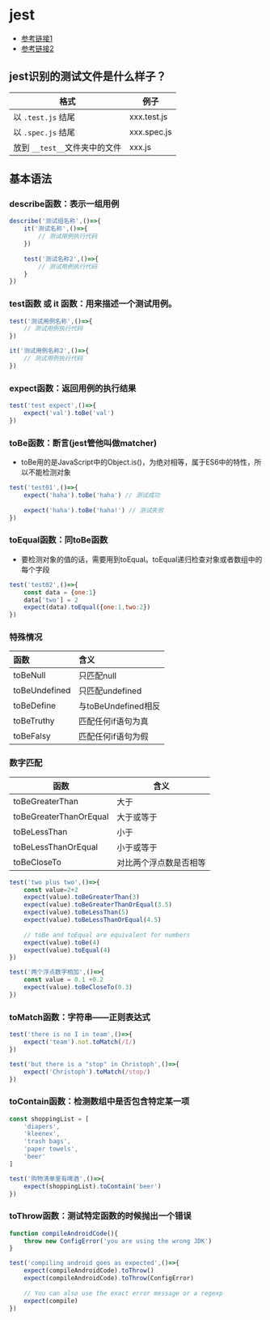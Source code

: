 # jest

- [参考链接1](https://zhuanlan.zhihu.com/p/150236310)
- [参考链接2](https://www.cnblogs.com/SamWeb/p/11454923.html)

## jest识别的测试文件是什么样子？

| 格式                          | 例子        |
| ----------------------------- | ----------- |
| 以 `.test.js` 结尾            | xxx.test.js |
| 以 `.spec.js` 结尾            | xxx.spec.js |
| 放到 `__test__`文件夹中的文件 | xxx.js      |



## 基本语法

### describe函数：表示一组用例

```js
describe('测试组名称',()=>{
    it('测试名称',()=>{
        // 测试用例执行代码
    })
	
    test('测试名称2',()=>{
        // 测试用例执行代码
    }
})
```

### test函数 或 it 函数：用来描述一个测试用例。

```js
test('测试用例名称',()=>{
    // 测试用例执行代码
})

it('测试用例名称2',()=>{
	// 测试用例执行代码
})
```

### expect函数：返回用例的执行结果

```js
test('test expect',()=>{
	expect('val').toBe('val')
})
```

### toBe函数：断言(jest管他叫做matcher)

- toBe用的是JavaScript中的Object.is()，为绝对相等，属于ES6中的特性，所以不能检测对象

```js
test('test01',()=>{
    expect('haha').toBe('haha') // 测试成功
    
    expect('haha').toBe('haha!') // 测试失败
})
```

### toEqual函数：同toBe函数

- 要检测对象的值的话，需要用到toEqual。toEqual递归检查对象或者数组中的每个字段

```js
test('test02',()=>{
	const data = {one:1}
    data['two'] = 2
    expect(data).toEqual({one:1,two:2})
})
```

### 特殊情况


| 函数          | 含义                |
| :------------ | :------------------ |
| toBeNull      | 只匹配null          |
| toBeUndefined | 只匹配undefined     |
| toBeDefine    | 与toBeUndefined相反 |
| toBeTruthy    | 匹配任何if语句为真  |
| toBeFalsy     | 匹配任何if语句为假  |

### 数字匹配

| 函数                   | 含义                   |
| ---------------------- | ---------------------- |
| toBeGreaterThan        | 大于                   |
| toBeGreaterThanOrEqual | 大于或等于             |
| toBeLessThan           | 小于                   |
| toBeLessThanOrEqual    | 小于或等于             |
| toBeCloseTo            | 对比两个浮点数是否相等 |

```js
test('two plus two',()=>{
    const value=2+2
    expect(value).toBeGreaterThan(3)
    expect(value).toBeGreaterThanOrEqual(3.5)
    expect(value).toBeLessThan(5)
    expect(value).toBeLessThanOrEqual(4.5)
    
    // toBe and toEqual are equivalent for numbers
    expect(value).toBe(4)
    expect(value).toEqual(4)
})

test('两个浮点数字相加',()=>{
    const value = 0.1 +0.2
    expect(value).toBeCloseTo(0.3)
})
```

### toMatch函数：字符串——正则表达式

```js
test('there is no I in team',()=>{
    expect('team').not.toMatch(/I/)
})

test('but there is a "stop" in Christoph',()=>{
    expect('Christoph').toMatch(/stop/)
})
```

### toContain函数：检测数组中是否包含特定某一项

```js
const shoppingList = [
    'diapers',
    'kleenex',
    'trash bags',
    'paper towels',
    'beer'
]

test('购物清单里有啤酒',()=>{
    expect(shoppingList).toContain('beer')
})
```

### toThrow函数：测试特定函数的时候抛出一个错误

```js
function compileAndroidCode(){
    throw new ConfigError('you are using the wrong JDK')
}

test('compiling android goes as expected',()=>{
    expect(compileAndroidCode).toThrow()
    expect(compileAndroidCode).toThrow(ConfigError)
    
    // You can also use the exact error message or a regexp
    expect(compile)
})
```


